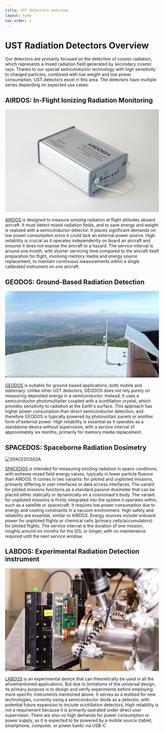 ```yaml
---
title: UST detectors overview
layout: home
nav_order: 1
---
```


# UST Radiation Detectors Overview

Our detectors are primarily focused on the detection of cosmic radiation, which represents a mixed radiation field generated by secondary cosmic rays. Thanks to our special semiconductor technology with high sensitivity to charged particles, combined with low weight and low power consumption, UST detectors excel in this area. The detectors have multiple series depending on expected use cases.

## AIRDOS: In-Flight Ionizing Radiation Monitoring

![AIRDOS04](https://raw.githubusercontent.com/UniversalScientificTechnologies/AIRDOS04/AIRDOS04A/doc/img/AIRDOS04.jpg)


[AIRDOS](https://docs.dos.ust.cz/airdos) is designed to measure ionizing radiation at flight altitudes aboard aircraft. It must detect mixed radiation fields, and to save energy and weight is realized with a semiconductor detector. It places significant demands on low power consumption since it could lack an external power source. High reliability is crucial as it operates independently on board an aircraft and ensures it does not expose the aircraft to a hazard. The service interval is around one month, with shorter servicing time compared to the aircraft itself preparation for flight, involving memory media and energy source replacement, to maintain continuous measurements within a single calibrated instrument on one aircraft.

## GEODOS: Ground-Based Radiation Detection

![GEODOS mounted on Polednik tower](GEODOS/GEODOS_Polednik_site.jpg)

[GEODOS](https://docs.dos.ust.cz/geodos) is suitable for ground-based applications, both mobile and stationary. Unlike other UST detectors, GEODOS does not rely purely on measuring deposited energy in a semiconductor. Instead, it uses a semiconductor photomultiplier coupled with a scintillation crystal, which provides sensitivity to radiation at the Earth's surface. This approach has higher power consumption than direct semiconductor detection, and therefore GEODOS is typically powered by photovoltaic panels or another form of external power. High reliability is essential as it operates as a standalone device without supervision, with a service interval of approximately six months, primarily for memory media replacement.

## SPACEDOS: Spaceborne Radiation Dosimetry

![SPACEDOS03A](https://raw.githubusercontent.com/UniversalScientificTechnologies/SPACEDOS03/SPACEDOS03A/doc/img/SPACEDOS03.jpg)

[SPACEDOS](https://docs.dos.ust.cz/spacedos) is intended for measuring ionizing radiation in space conditions, with extreme mixed field energy values, typically in lower particle fluence than AIRDOS. It comes in two variants: for piloted and unpiloted missions, primarily differing in user interfaces or data access interfaces. The variant for piloted missions functions as a standard passive dosimeter that can be placed either statically or dynamically on a cosmonaut's body. The variant for unpiloted missions is firmly integrated into the system it operates within, such as a satellite or spacecraft. It requires low power consumption due to energy and cooling constraints in a vacuum environment. High safety and reliability are essential, similar to AIRDOS. Energy sources include onboard power for unpiloted flights or chemical cells (primary cells/accumulators) for piloted flights. The service interval is the duration of one mission, roughly around six months for the ISS, or longer, with no maintenance required until the next service window.

## LABDOS: Experimental Radiation Detection instrument

![LABDOS01 in accelerator laboratory beam](LABDOS/LABDOS01_testing.jpg)

[LABDOS](https://docs.dos.ust.cz/labdos) is an experimental device that can theoretically be used in all the aforementioned applications. But due to limitations of the universal design, its primary purpose is to design and verify experiments before employing more specific instruments mentioned above. It serves as a testbed for new technologies, currently using a semiconductor diode as a detector, with potential future expansion to include scintillation detectors. High reliability is not a requirement because it is primarily operated under direct user supervision. There are also no high demands for power consumption or power supply, as it is expected to be powered by a mobile source (tablet, smartphone, computer, or power bank) via USB-C.
